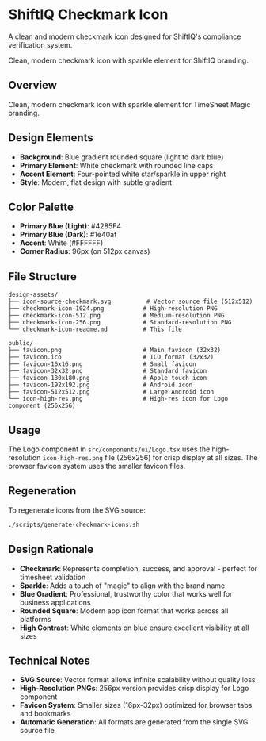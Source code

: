 # ShiftIQ Checkmark Icon

A clean and modern checkmark icon designed for ShiftIQ's compliance verification system.

Clean, modern checkmark icon with sparkle element for ShiftIQ branding.

## Overview
Clean, modern checkmark icon with sparkle element for TimeSheet Magic branding.

## Design Elements
- **Background**: Blue gradient rounded square (light to dark blue)
- **Primary Element**: White checkmark with rounded line caps
- **Accent Element**: Four-pointed white star/sparkle in upper right
- **Style**: Modern, flat design with subtle gradient

## Color Palette
- **Primary Blue (Light)**: #4285F4
- **Primary Blue (Dark)**: #1e40af
- **Accent**: White (#FFFFFF)
- **Corner Radius**: 96px (on 512px canvas)

## File Structure
```
design-assets/
├── icon-source-checkmark.svg          # Vector source file (512x512)
├── checkmark-icon-1024.png           # High-resolution PNG
├── checkmark-icon-512.png            # Medium-resolution PNG  
├── checkmark-icon-256.png            # Standard-resolution PNG
└── checkmark-icon-readme.md          # This file

public/
├── favicon.png                       # Main favicon (32x32)
├── favicon.ico                       # ICO format (32x32)
├── favicon-16x16.png                 # Small favicon
├── favicon-32x32.png                 # Standard favicon
├── favicon-180x180.png               # Apple touch icon
├── favicon-192x192.png               # Android icon
├── favicon-512x512.png               # Large Android icon
└── icon-high-res.png                 # High-res icon for Logo component (256x256)
```

## Usage
The Logo component in `src/components/ui/Logo.tsx` uses the high-resolution `icon-high-res.png` file (256x256) for crisp display at all sizes. The browser favicon system uses the smaller favicon files.

## Regeneration
To regenerate icons from the SVG source:
```bash
./scripts/generate-checkmark-icons.sh
```

## Design Rationale
- **Checkmark**: Represents completion, success, and approval - perfect for timesheet validation
- **Sparkle**: Adds a touch of "magic" to align with the brand name
- **Blue Gradient**: Professional, trustworthy color that works well for business applications
- **Rounded Square**: Modern app icon format that works across all platforms
- **High Contrast**: White elements on blue ensure excellent visibility at all sizes

## Technical Notes
- **SVG Source**: Vector format allows infinite scalability without quality loss
- **High-Resolution PNGs**: 256px version provides crisp display for Logo component
- **Favicon System**: Smaller sizes (16px-32px) optimized for browser tabs and bookmarks
- **Automatic Generation**: All formats are generated from the single SVG source file 